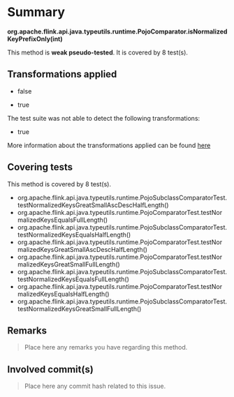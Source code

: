 # Summary
**org.apache.flink.api.java.typeutils.runtime.PojoComparator.isNormalizedKeyPrefixOnly(int)**

This method is **weak pseudo-tested**.
It is covered by 8 test(s). 


## Transformations applied

- false

- true


The test suite was not able to detect the following transformations:
 * true 


More information about the transformations applied can be found [here](https://github.com/STAMP-project/pitest-descartes)

## Covering tests
This method is covered by 8 test(s).
* org.apache.flink.api.java.typeutils.runtime.PojoSubclassComparatorTest.testNormalizedKeysGreatSmallAscDescHalfLength()
* org.apache.flink.api.java.typeutils.runtime.PojoComparatorTest.testNormalizedKeysEqualsFullLength()
* org.apache.flink.api.java.typeutils.runtime.PojoSubclassComparatorTest.testNormalizedKeysEqualsHalfLength()
* org.apache.flink.api.java.typeutils.runtime.PojoComparatorTest.testNormalizedKeysGreatSmallAscDescHalfLength()
* org.apache.flink.api.java.typeutils.runtime.PojoComparatorTest.testNormalizedKeysGreatSmallFullLength()
* org.apache.flink.api.java.typeutils.runtime.PojoSubclassComparatorTest.testNormalizedKeysEqualsFullLength()
* org.apache.flink.api.java.typeutils.runtime.PojoComparatorTest.testNormalizedKeysEqualsHalfLength()
* org.apache.flink.api.java.typeutils.runtime.PojoSubclassComparatorTest.testNormalizedKeysGreatSmallFullLength()


## Remarks
> Place here any remarks you have regarding this method.

## Involved commit(s)

> Place here any commit hash related to this issue.
